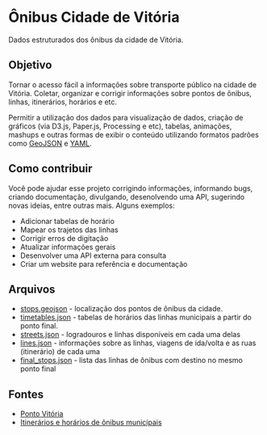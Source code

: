# Ônibus Cidade de Vitória

Dados estruturados dos ônibus da cidade de Vitória.

## Objetivo

Tornar o acesso fácil a informações sobre transporte público na cidade de Vitória. Coletar, organizar e corrigir informações sobre pontos de ônibus, linhas, itinerários, horários e etc.

Permitir a utilização dos dados para visualização de dados, criação de gráficos (via D3.js, Paper.js, Processing e etc), tabelas, animações, mashups e outras formas de exibir o conteúdo utilizando formatos padrões como [GeoJSON](http://geojson.org/) e [YAML](http://www.yaml.org/).

## Como contribuir

Você pode ajudar esse projeto corrigindo informações, informando bugs, criando documentação, divulgando, desenolvendo uma API, sugerindo novas ideias, entre outras mais. Alguns exemplos:

- Adicionar tabelas de horário
- Mapear os trajetos das linhas
- Corrigir erros de digitação
- Atualizar informações gerais
- Desenvolver uma API externa para consulta
- Criar um website para referência e documentação

## Arquivos

- [stops.geojson](data/stops.geojson) - localização dos pontos de ônibus da cidade.
- [timetables.json](data/timetables.json) - tabelas de horários das linhas municipais a partir do ponto final.
- [streets.json](data/streets.json) - logradouros e linhas disponíveis em cada uma delas
- [lines.json](data/lines.json) - informações sobre as linhas, viagens de ida/volta e as ruas (itinerário) de cada uma
- [final_stops.json](data/final_stops.json) - lista das linhas de ônibus com destino no mesmo ponto final

## Fontes

- [Ponto Vitória](http://rast.vitoria.es.gov.br/pontovitoria/)
- [Itinerários e horários de ônibus municipais](http://sistemas.vitoria.es.gov.br/redeiti/)
